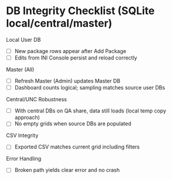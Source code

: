 # DB Integrity Checklist (SQLite local/central/master)

Local User DB
- [ ] New package rows appear after Add Package
- [ ] Edits from INI Console persist and reload correctly

Master (All)
- [ ] Refresh Master (Admin) updates Master DB
- [ ] Dashboard counts logical; sampling matches source user DBs

Central/UNC Robustness
- [ ] With central DBs on QA share, data still loads (local temp copy approach)
- [ ] No empty grids when source DBs are populated

CSV Integrity
- [ ] Exported CSV matches current grid including filters

Error Handling
- [ ] Broken path yields clear error and no crash

